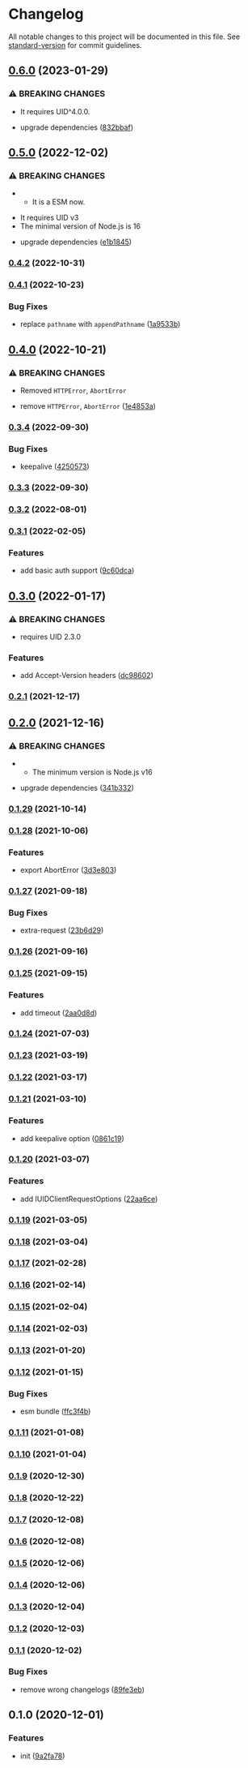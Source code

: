 # Changelog

All notable changes to this project will be documented in this file. See [standard-version](https://github.com/conventional-changelog/standard-version) for commit guidelines.

## [0.6.0](https://github.com/BlackGlory/uid-js/compare/v0.5.0...v0.6.0) (2023-01-29)


### ⚠ BREAKING CHANGES

* It requires UID^4.0.0.

* upgrade dependencies ([832bbaf](https://github.com/BlackGlory/uid-js/commit/832bbaf0aa46ee7143143f1928af3ea5c34156a2))

## [0.5.0](https://github.com/BlackGlory/uid-js/compare/v0.4.2...v0.5.0) (2022-12-02)


### ⚠ BREAKING CHANGES

* - It is a ESM now.
- It requires UID v3
- The minimal version of Node.js is 16

* upgrade dependencies ([e1b1845](https://github.com/BlackGlory/uid-js/commit/e1b1845bcb0357bf451d27b3e62ea4ce7bf141e6))

### [0.4.2](https://github.com/BlackGlory/uid-js/compare/v0.4.1...v0.4.2) (2022-10-31)

### [0.4.1](https://github.com/BlackGlory/uid-js/compare/v0.4.0...v0.4.1) (2022-10-23)


### Bug Fixes

* replace `pathname` with `appendPathname` ([1a9533b](https://github.com/BlackGlory/uid-js/commit/1a9533b4eac9c4bc8bf7fbdfc9c0cd7054f70098))

## [0.4.0](https://github.com/BlackGlory/uid-js/compare/v0.3.4...v0.4.0) (2022-10-21)


### ⚠ BREAKING CHANGES

* Removed `HTTPError`, `AbortError`

* remove `HTTPError`, `AbortError` ([1e4853a](https://github.com/BlackGlory/uid-js/commit/1e4853a916244409be6737f8b239158d9f8575ef))

### [0.3.4](https://github.com/BlackGlory/uid-js/compare/v0.3.3...v0.3.4) (2022-09-30)


### Bug Fixes

* keepalive ([4250573](https://github.com/BlackGlory/uid-js/commit/4250573555b438b316247eb7b65c19a42544173a))

### [0.3.3](https://github.com/BlackGlory/uid-js/compare/v0.3.2...v0.3.3) (2022-09-30)

### [0.3.2](https://github.com/BlackGlory/uid-js/compare/v0.3.1...v0.3.2) (2022-08-01)

### [0.3.1](https://github.com/BlackGlory/uid-js/compare/v0.3.0...v0.3.1) (2022-02-05)


### Features

* add basic auth support ([9c60dca](https://github.com/BlackGlory/uid-js/commit/9c60dca39e20458868ca87b4bbb5eef0d78f7bd3))

## [0.3.0](https://github.com/BlackGlory/uid-js/compare/v0.2.1...v0.3.0) (2022-01-17)


### ⚠ BREAKING CHANGES

* requires UID 2.3.0

### Features

* add Accept-Version headers ([dc98602](https://github.com/BlackGlory/uid-js/commit/dc98602ecd360a28f93ec92d2c7f4e14777dd8c6))

### [0.2.1](https://github.com/BlackGlory/uid-js/compare/v0.2.0...v0.2.1) (2021-12-17)

## [0.2.0](https://github.com/BlackGlory/uid-js/compare/v0.1.29...v0.2.0) (2021-12-16)


### ⚠ BREAKING CHANGES

* - The minimum version is Node.js v16

* upgrade dependencies ([341b332](https://github.com/BlackGlory/uid-js/commit/341b332b97fa1b6d21e865398da4d7611ded86ee))

### [0.1.29](https://github.com/BlackGlory/uid-js/compare/v0.1.28...v0.1.29) (2021-10-14)

### [0.1.28](https://github.com/BlackGlory/uid-js/compare/v0.1.27...v0.1.28) (2021-10-06)


### Features

* export AbortError ([3d3e803](https://github.com/BlackGlory/uid-js/commit/3d3e803e92c834c4f871a73bbcc14a6ab2a6377e))

### [0.1.27](https://github.com/BlackGlory/uid-js/compare/v0.1.26...v0.1.27) (2021-09-18)


### Bug Fixes

* extra-request ([23b6d29](https://github.com/BlackGlory/uid-js/commit/23b6d29e36a5247db8582e459af3d74b12eef281))

### [0.1.26](https://github.com/BlackGlory/uid-js/compare/v0.1.25...v0.1.26) (2021-09-16)

### [0.1.25](https://github.com/BlackGlory/uid-js/compare/v0.1.24...v0.1.25) (2021-09-15)


### Features

* add timeout ([2aa0d8d](https://github.com/BlackGlory/uid-js/commit/2aa0d8d7d038b63e2c301335b676a7c7de5bbfe7))

### [0.1.24](https://github.com/BlackGlory/uid-js/compare/v0.1.23...v0.1.24) (2021-07-03)

### [0.1.23](https://github.com/BlackGlory/uid-js/compare/v0.1.22...v0.1.23) (2021-03-19)

### [0.1.22](https://github.com/BlackGlory/uid-js/compare/v0.1.21...v0.1.22) (2021-03-17)

### [0.1.21](https://github.com/BlackGlory/uid-js/compare/v0.1.20...v0.1.21) (2021-03-10)


### Features

* add keepalive option ([0861c19](https://github.com/BlackGlory/uid-js/commit/0861c1907179e8d1adcbfd2f9e082e435001f695))

### [0.1.20](https://github.com/BlackGlory/uid-js/compare/v0.1.19...v0.1.20) (2021-03-07)


### Features

* add IUIDClientRequestOptions ([22aa6ce](https://github.com/BlackGlory/uid-js/commit/22aa6ce32a5a302ae89a5716f7a98794ab8097c3))

### [0.1.19](https://github.com/BlackGlory/uid-js/compare/v0.1.18...v0.1.19) (2021-03-05)

### [0.1.18](https://github.com/BlackGlory/uid-js/compare/v0.1.17...v0.1.18) (2021-03-04)

### [0.1.17](https://github.com/BlackGlory/uid-js/compare/v0.1.16...v0.1.17) (2021-02-28)

### [0.1.16](https://github.com/BlackGlory/uid-js/compare/v0.1.15...v0.1.16) (2021-02-14)

### [0.1.15](https://github.com/BlackGlory/uid-js/compare/v0.1.14...v0.1.15) (2021-02-04)

### [0.1.14](https://github.com/BlackGlory/uid-js/compare/v0.1.13...v0.1.14) (2021-02-03)

### [0.1.13](https://github.com/BlackGlory/uid-js/compare/v0.1.12...v0.1.13) (2021-01-20)

### [0.1.12](https://github.com/BlackGlory/uid-js/compare/v0.1.11...v0.1.12) (2021-01-15)


### Bug Fixes

* esm bundle ([ffc3f4b](https://github.com/BlackGlory/uid-js/commit/ffc3f4bf86c7ac118da56f8c5daf01ccbf3a0e11))

### [0.1.11](https://github.com/BlackGlory/uid-js/compare/v0.1.10...v0.1.11) (2021-01-08)

### [0.1.10](https://github.com/BlackGlory/uid-js/compare/v0.1.9...v0.1.10) (2021-01-04)

### [0.1.9](https://github.com/BlackGlory/uid-js/compare/v0.1.8...v0.1.9) (2020-12-30)

### [0.1.8](https://github.com/BlackGlory/uid-js/compare/v0.1.7...v0.1.8) (2020-12-22)

### [0.1.7](https://github.com/BlackGlory/uid-js/compare/v0.1.6...v0.1.7) (2020-12-08)

### [0.1.6](https://github.com/BlackGlory/uid-js/compare/v0.1.5...v0.1.6) (2020-12-08)

### [0.1.5](https://github.com/BlackGlory/uid-js/compare/v0.1.4...v0.1.5) (2020-12-06)

### [0.1.4](https://github.com/BlackGlory/uid-js/compare/v0.1.3...v0.1.4) (2020-12-06)

### [0.1.3](https://github.com/BlackGlory/uid-js/compare/v0.1.2...v0.1.3) (2020-12-04)

### [0.1.2](https://github.com/BlackGlory/uid-js/compare/v0.1.1...v0.1.2) (2020-12-03)

### [0.1.1](https://github.com/BlackGlory/uid-js/compare/v0.1.0...v0.1.1) (2020-12-02)


### Bug Fixes

* remove wrong changelogs ([89fe3eb](https://github.com/BlackGlory/uid-js/commit/89fe3eb02b61b290c9fbd1126f84723715473070))

## 0.1.0 (2020-12-01)


### Features

* init ([9a2fa78](https://github.com/BlackGlory/uid-js/commit/9a2fa781b9d1f6f2cd9ebc128f1e08c62fa5dd6d))
